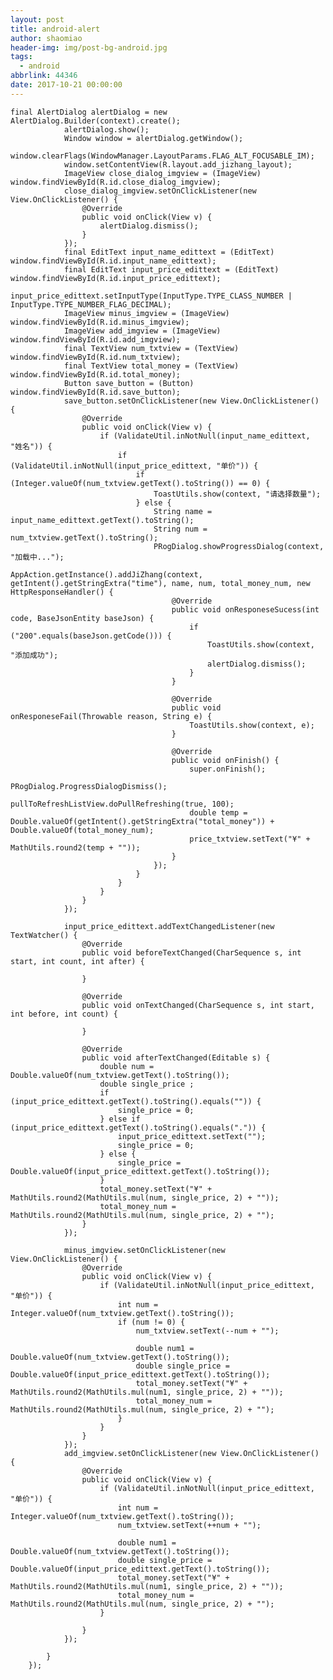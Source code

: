 ```yaml
---
layout: post
title: android-alert
author: shaomiao
header-img: img/post-bg-android.jpg
tags:
  - android
abbrlink: 44346
date: 2017-10-21 00:00:00
---
```

    final AlertDialog alertDialog = new AlertDialog.Builder(context).create();
                alertDialog.show();
                Window window = alertDialog.getWindow();
                window.clearFlags(WindowManager.LayoutParams.FLAG_ALT_FOCUSABLE_IM);
                window.setContentView(R.layout.add_jizhang_layout);
                ImageView close_dialog_imgview = (ImageView) window.findViewById(R.id.close_dialog_imgview);
                close_dialog_imgview.setOnClickListener(new View.OnClickListener() {
                    @Override
                    public void onClick(View v) {
                        alertDialog.dismiss();
                    }
                });
                final EditText input_name_edittext = (EditText) window.findViewById(R.id.input_name_edittext);
                final EditText input_price_edittext = (EditText) window.findViewById(R.id.input_price_edittext);
                input_price_edittext.setInputType(InputType.TYPE_CLASS_NUMBER | InputType.TYPE_NUMBER_FLAG_DECIMAL);
                ImageView minus_imgview = (ImageView) window.findViewById(R.id.minus_imgview);
                ImageView add_imgview = (ImageView) window.findViewById(R.id.add_imgview);
                final TextView num_txtview = (TextView) window.findViewById(R.id.num_txtview);
                final TextView total_money = (TextView) window.findViewById(R.id.total_money);
                Button save_button = (Button) window.findViewById(R.id.save_button);
                save_button.setOnClickListener(new View.OnClickListener() {
                    @Override
                    public void onClick(View v) {
                        if (ValidateUtil.inNotNull(input_name_edittext, "姓名")) {
                            if (ValidateUtil.inNotNull(input_price_edittext, "单价")) {
                                if (Integer.valueOf(num_txtview.getText().toString()) == 0) {
                                    ToastUtils.show(context, "请选择数量");
                                } else {
                                    String name = input_name_edittext.getText().toString();
                                    String num = num_txtview.getText().toString();
                                    PRogDialog.showProgressDialog(context, "加载中...");
                                    AppAction.getInstance().addJiZhang(context, getIntent().getStringExtra("time"), name, num, total_money_num, new HttpResponseHandler() {
                                        @Override
                                        public void onResponeseSucess(int code, BaseJsonEntity baseJson) {
                                            if ("200".equals(baseJson.getCode())) {
                                                ToastUtils.show(context, "添加成功");
                                                alertDialog.dismiss();
                                            }
                                        }

                                        @Override
                                        public void onResponeseFail(Throwable reason, String e) {
                                            ToastUtils.show(context, e);
                                        }

                                        @Override
                                        public void onFinish() {
                                            super.onFinish();
                                            PRogDialog.ProgressDialogDismiss();
                                            pullToRefreshListView.doPullRefreshing(true, 100);
                                            double temp = Double.valueOf(getIntent().getStringExtra("total_money")) + Double.valueOf(total_money_num);
                                            price_txtview.setText("¥" + MathUtils.round2(temp + ""));
                                        }
                                    });
                                }
                            }
                        }
                    }
                });

                input_price_edittext.addTextChangedListener(new TextWatcher() {
                    @Override
                    public void beforeTextChanged(CharSequence s, int start, int count, int after) {

                    }

                    @Override
                    public void onTextChanged(CharSequence s, int start, int before, int count) {

                    }

                    @Override
                    public void afterTextChanged(Editable s) {
                        double num = Double.valueOf(num_txtview.getText().toString());
                        double single_price ;
                        if (input_price_edittext.getText().toString().equals("")) {
                            single_price = 0;
                        } else if (input_price_edittext.getText().toString().equals(".")) {
                            input_price_edittext.setText("");
                            single_price = 0;
                        } else {
                            single_price = Double.valueOf(input_price_edittext.getText().toString());
                        }
                        total_money.setText("¥" + MathUtils.round2(MathUtils.mul(num, single_price, 2) + ""));
                        total_money_num = MathUtils.round2(MathUtils.mul(num, single_price, 2) + "");
                    }
                });

                minus_imgview.setOnClickListener(new View.OnClickListener() {
                    @Override
                    public void onClick(View v) {
                        if (ValidateUtil.inNotNull(input_price_edittext, "单价")) {
                            int num = Integer.valueOf(num_txtview.getText().toString());
                            if (num != 0) {
                                num_txtview.setText(--num + "");

                                double num1 = Double.valueOf(num_txtview.getText().toString());
                                double single_price = Double.valueOf(input_price_edittext.getText().toString());
                                total_money.setText("¥" + MathUtils.round2(MathUtils.mul(num1, single_price, 2) + ""));
                                total_money_num = MathUtils.round2(MathUtils.mul(num, single_price, 2) + "");
                            }
                        }
                    }
                });
                add_imgview.setOnClickListener(new View.OnClickListener() {
                    @Override
                    public void onClick(View v) {
                        if (ValidateUtil.inNotNull(input_price_edittext, "单价")) {
                            int num = Integer.valueOf(num_txtview.getText().toString());
                            num_txtview.setText(++num + "");

                            double num1 = Double.valueOf(num_txtview.getText().toString());
                            double single_price = Double.valueOf(input_price_edittext.getText().toString());
                            total_money.setText("¥" + MathUtils.round2(MathUtils.mul(num1, single_price, 2) + ""));
                            total_money_num = MathUtils.round2(MathUtils.mul(num, single_price, 2) + "");
                        }

                    }
                });

            }
        });
